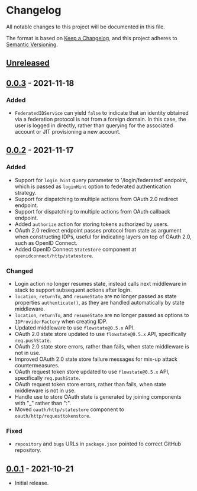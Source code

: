 # Changelog
All notable changes to this project will be documented in this file.

The format is based on [Keep a Changelog](https://keepachangelog.com/en/1.0.0/),
and this project adheres to [Semantic Versioning](https://semver.org/spec/v2.0.0.html).

## [Unreleased]

## [0.0.3] - 2021-11-18
### Added

- `FederatedIDService` can yield `false` to indicate that an identity obtained
via a federation protocol is not from a foreign domain.  In this case, the user
is logged in directly, rather than querying for the associated account or JIT
provisioning a new account.

## [0.0.2] - 2021-11-17
### Added

- Support for `login_hint` query parameter to '/login/federated' endpoint, which
is passed as `loginHint` option to federated authentication strategy.
- Support for dispatching to multiple actions from OAuth 2.0 redirect endpoint.
- Support for dispatching to multiple actions from OAuth callback endpoint.
- Added `authorize` action for storing tokens authorized by users.
- OAuth 2.0 redirect endpoint passes protocol from state as argument when
constructing IDPs, useful for indicating layers on top of OAuth 2.0, such as
OpenID Connect.
- Added OpenID Connect `StateStore` component at `openidconnect/http/statestore`.

### Changed

- Login action no longer resumes state, instead calls next middleware in stack
to support subsequent actions after login.
- `location`, `returnTo`, and `resumeState` are no longer passed as state properties
`authenticate()`, as they are handled automatically by state middleware.
- `location`, `returnTo`, and `resumeState` are no longer passed as options to
`IDProviderFactory` when creating IDP.
- Updated middleware to use `flowstate@0.5.x` API.
- OAuth 2.0 state store updated to use `flowstate@0.5.x` API, specifically
`req.pushState`.
- OAuth 2.0 state store errors, rather than fails, when state middleware is not
in use.
- Improved OAuth 2.0 state store failure messages for mix-up attack
countermeasures.
- OAuth request token store updated to use `flowstate@0.5.x` API, specifically
`req.pushState`.
- OAuth request token store errors, rather than fails, when state middleware is
not in use.
- Handle use to store OAuth state is generated by joining components with "_"
rather than ":".
- Moved `oauth/http/statestore` component to `oauth/http/requesttokenstore`.

### Fixed

- `repository` and `bugs` URLs in `package.json` pointed to correct GitHub
repository.


## [0.0.1] - 2021-10-21

- Initial release.

[Unreleased]: https://github.com/authnomicon/federated/compare/v0.0.3...HEAD
[0.0.3]: https://github.com/authnomicon/federated/compare/v0.0.2...v0.0.3
[0.0.2]: https://github.com/authnomicon/federated/compare/v0.0.1...v0.0.2
[0.0.1]: https://github.com/authnomicon/federated/releases/tag/v0.0.1
